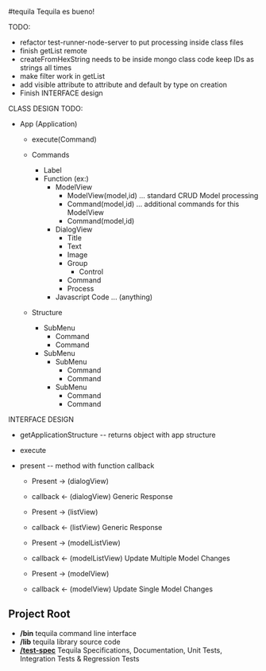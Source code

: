 #tequila
Tequila es bueno!

TODO:
* refactor test-runner-node-server to put processing inside class files
* finish getList remote
* createFromHexString needs to be inside mongo class code keep IDs as strings all times
* make filter work in getList
* add visible attribute to attribute and default by type on creation
* Finish INTERFACE design

CLASS DESIGN TODO:

* App (Application)
    * execute(Command)
    * Commands
        * Label
        * Function (ex:)
            * ModelView
                * ModelView(model,id) ...  standard CRUD Model processing
                * Command(model,id) ... additional commands for this ModelView
                * Command(model,id)
            * DialogView
                * Title
                * Text
                * Image
                * Group
                    * Control
                * Command
                * Process
            * Javascript Code ... (anything)

    * Structure
        * SubMenu
            * Command
            * Command
        * SubMenu
            * SubMenu
                * Command
                * Command
            * SubMenu
                * Command
                * Command

INTERFACE DESIGN

* getApplicationStructure -- returns object with app structure

* execute

* present -- method with function callback

    * Present       -> (dialogView)
    * callback      <- (dialogView)     Generic Response

    * Present       -> (listView)
    * callback      <- (listView)       Generic Response

    * Present       -> (modelListView)
    * callback      <- (modelListView)  Update Multiple Model Changes

    * Present       -> (modelView)
    * callback      <- (modelView)      Update Single Model Changes

## Project Root
+ **/bin** tequila command line interface
+ **/lib** tequila library source code
+ [**/test-spec**](test-spec/README.md) Tequila Specifications, Documentation, Unit Tests, Integration Tests & Regression Tests

